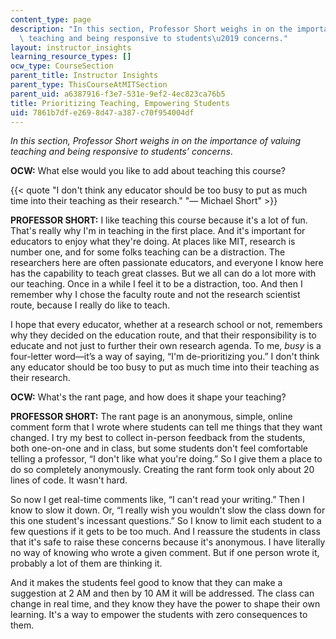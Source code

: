 ```yaml
---
content_type: page
description: "In this section, Professor Short weighs in on the importance of valuing\
  \ teaching and being responsive to students\u2019 concerns."
layout: instructor_insights
learning_resource_types: []
ocw_type: CourseSection
parent_title: Instructor Insights
parent_type: ThisCourseAtMITSection
parent_uid: a6387916-f3e7-531e-9ef2-4ec823ca76b5
title: Prioritizing Teaching, Empowering Students
uid: 7861b7df-e269-8d47-a387-c70f954004df
---
```


_In this section, Professor Short weighs in on the importance of valuing teaching and being responsive to students’ concerns_.

**OCW:** What else would you like to add about teaching this course?

{{< quote "I don't think any educator should be too busy to put as much time into their teaching as their research." "— Michael Short" >}}

**PROFESSOR SHORT:** I like teaching this course because it's a lot of fun. That's really why I'm in teaching in the first place. And it's important for educators to enjoy what they're doing. At places like MIT, research is number one, and for some folks teaching can be a distraction. The researchers here are often passionate educators, and everyone I know here has the capability to teach great classes. But we all can do a lot more with our teaching. Once in a while I feel it to be a distraction, too. And then I remember why I chose the faculty route and not the research scientist route, because I really do like to teach.

I hope that every educator, whether at a research school or not, remembers why they decided on the education route, and that their responsibility is to educate and not just to further their own research agenda. To me, _busy_ is a four-letter word—it’s a way of saying, “I'm de-prioritizing you.” I don't think any educator should be too busy to put as much time into their teaching as their research.

**OCW:** What's the rant page, and how does it shape your teaching?

**PROFESSOR SHORT:** The rant page is an anonymous, simple, online comment form that I wrote where students can tell me things that they want changed. I try my best to collect in-person feedback from the students, both one-on-one and in class, but some students don't feel comfortable telling a professor, “I don't like what you're doing.” So I give them a place to do so completely anonymously. Creating the rant form took only about 20 lines of code. It wasn't hard.

So now I get real-time comments like, “I can't read your writing.” Then I know to slow it down. Or, “I really wish you wouldn't slow the class down for this one student's incessant questions.” So I know to limit each student to a few questions if it gets to be too much. And I reassure the students in class that it's safe to raise these concerns because it's anonymous. I have literally no way of knowing who wrote a given comment. But if one person wrote it, probably a lot of them are thinking it.

And it makes the students feel good to know that they can make a suggestion at 2 AM and then by 10 AM it will be addressed. The class can change in real time, and they know they have the power to shape their own learning. It's a way to empower the students with zero consequences to them.